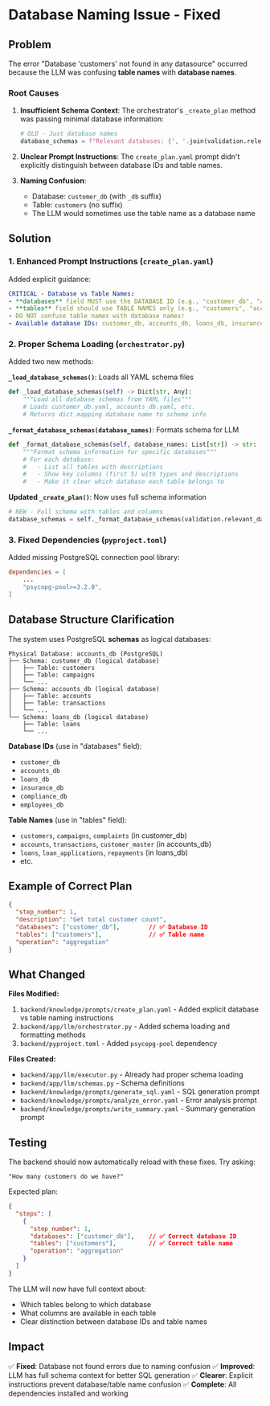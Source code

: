 # Database Naming Issue - Fixed

## Problem

The error "Database 'customers' not found in any datasource" occurred because the LLM was confusing **table names** with **database names**.

### Root Causes

1. **Insufficient Schema Context**: The orchestrator's `_create_plan` method was passing minimal database information:
   ```python
   # OLD - Just database names
   database_schemas = f"Relevant databases: {', '.join(validation.relevant_databases)}"
   ```

2. **Unclear Prompt Instructions**: The `create_plan.yaml` prompt didn't explicitly distinguish between database IDs and table names.

3. **Naming Confusion**:
   - Database: `customer_db` (with `_db` suffix)
   - Table: `customers` (no suffix)
   - The LLM would sometimes use the table name as a database name

## Solution

### 1. Enhanced Prompt Instructions (`create_plan.yaml`)

Added explicit guidance:
```yaml
CRITICAL - Database vs Table Names:
- **databases** field MUST use the DATABASE ID (e.g., "customer_db", "accounts_db")
- **tables** field should use TABLE NAMES only (e.g., "customers", "accounts")
- DO NOT confuse table names with database names!
- Available database IDs: customer_db, accounts_db, loans_db, insurance_db, compliance_db, employees_db
```

### 2. Proper Schema Loading (`orchestrator.py`)

Added two new methods:

**`_load_database_schemas()`**: Loads all YAML schema files
```python
def _load_database_schemas(self) -> Dict[str, Any]:
    """Load all database schemas from YAML files"""
    # Loads customer_db.yaml, accounts_db.yaml, etc.
    # Returns dict mapping database name to schema info
```

**`_format_database_schemas(database_names)`**: Formats schema for LLM
```python
def _format_database_schemas(self, database_names: List[str]) -> str:
    """Format schema information for specific databases"""
    # For each database:
    #   - List all tables with descriptions
    #   - Show key columns (first 5) with types and descriptions
    #   - Make it clear which database each table belongs to
```

**Updated `_create_plan()`**: Now uses full schema information
```python
# NEW - Full schema with tables and columns
database_schemas = self._format_database_schemas(validation.relevant_databases)
```

### 3. Fixed Dependencies (`pyproject.toml`)

Added missing PostgreSQL connection pool library:
```toml
dependencies = [
    ...
    "psycopg-pool>=3.2.0",
]
```

## Database Structure Clarification

The system uses PostgreSQL **schemas** as logical databases:

```
Physical Database: accounts_db (PostgreSQL)
├── Schema: customer_db (logical database)
│   ├── Table: customers
│   ├── Table: campaigns
│   └── ...
├── Schema: accounts_db (logical database)
│   ├── Table: accounts
│   ├── Table: transactions
│   └── ...
└── Schema: loans_db (logical database)
    ├── Table: loans
    └── ...
```

**Database IDs** (use in "databases" field):
- `customer_db`
- `accounts_db`
- `loans_db`
- `insurance_db`
- `compliance_db`
- `employees_db`

**Table Names** (use in "tables" field):
- `customers`, `campaigns`, `complaints` (in customer_db)
- `accounts`, `transactions`, `customer_master` (in accounts_db)
- `loans`, `loan_applications`, `repayments` (in loans_db)
- etc.

## Example of Correct Plan

```json
{
  "step_number": 1,
  "description": "Get total customer count",
  "databases": ["customer_db"],        // ✅ Database ID
  "tables": ["customers"],             // ✅ Table name
  "operation": "aggregation"
}
```

## What Changed

**Files Modified:**
1. `backend/knowledge/prompts/create_plan.yaml` - Added explicit database vs table naming instructions
2. `backend/app/llm/orchestrator.py` - Added schema loading and formatting methods
3. `backend/pyproject.toml` - Added `psycopg-pool` dependency

**Files Created:**
- `backend/app/llm/executor.py` - Already had proper schema loading
- `backend/app/llm/schemas.py` - Schema definitions
- `backend/knowledge/prompts/generate_sql.yaml` - SQL generation prompt
- `backend/knowledge/prompts/analyze_error.yaml` - Error analysis prompt
- `backend/knowledge/prompts/write_summary.yaml` - Summary generation prompt

## Testing

The backend should now automatically reload with these fixes. Try asking:

```
"How many customers do we have?"
```

Expected plan:
```json
{
  "steps": [
    {
      "step_number": 1,
      "databases": ["customer_db"],    // ✅ Correct database ID
      "tables": ["customers"],         // ✅ Correct table name
      "operation": "aggregation"
    }
  ]
}
```

The LLM will now have full context about:
- Which tables belong to which database
- What columns are available in each table
- Clear distinction between database IDs and table names

## Impact

✅ **Fixed**: Database not found errors due to naming confusion
✅ **Improved**: LLM has full schema context for better SQL generation
✅ **Clearer**: Explicit instructions prevent database/table name confusion
✅ **Complete**: All dependencies installed and working
